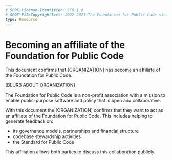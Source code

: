 ```yaml
---
# SPDX-License-Identifier: CC0-1.0
# SPDX-FileCopyrightText: 2022-2023 The Foundation for Public Code <info@publiccode.net>
type: Resource
---
```


# Becoming an affiliate of the Foundation for Public Code

This document confirms that [ORGANIZATION] has become an affiliate of the Foundation for Public Code.

[BLURB ABOUT ORGANIZATION]

The Foundation for Public Code is a non-profit association with a mission to enable public-purpose software and policy that is open and collaborative.

With this document the [ORGANIZATION] confirms that they want to act as an affiliate of the Foundation for Public Code. This includes helping to generate feedback on:

- its governance models, partnerships and financial structure
- codebase stewardship activities
- the Standard for Public Code

This affiliation allows both parties to discuss this collaboration publicly.
